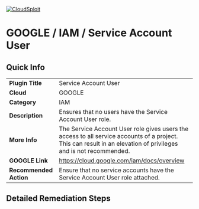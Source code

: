 [![CloudSploit](https://cloudsploit.com/img/logo-new-big-text-100.png "CloudSploit")](https://cloudsploit.com)

# GOOGLE / IAM / Service Account User

## Quick Info

| | |
|-|-|
| **Plugin Title** | Service Account User |
| **Cloud** | GOOGLE |
| **Category** | IAM |
| **Description** | Ensures that no users have the Service Account User role. |
| **More Info** | The Service Account User role gives users the access to all service accounts of a project. This can result in an elevation of privileges and is not recommended. |
| **GOOGLE Link** | https://cloud.google.com/iam/docs/overview |
| **Recommended Action** | Ensure that no service accounts have the Service Account User role attached. |

## Detailed Remediation Steps


